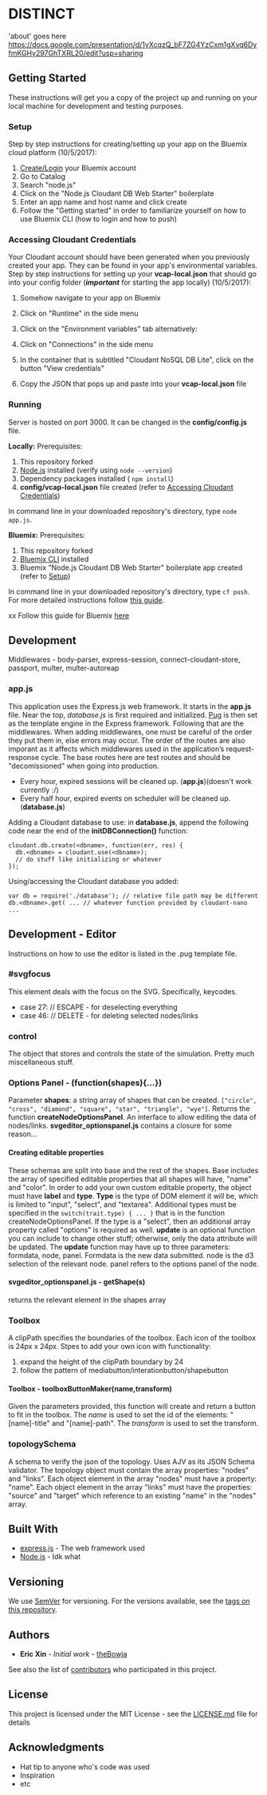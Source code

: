 # DISTINCT

'about' goes here
https://docs.google.com/presentation/d/1yXcqzQ_bF7ZG4YzCxm1gXvq6DyfmKGHy297GhTXRL20/edit?usp=sharing

## Getting Started

These instructions will get you a copy of the project up and running on your local machine for development and testing purposes.

### Setup
Step by step instructions for creating/setting up your app on the Bluemix cloud platform (10/5/2017):

1. [Create/Login](https://idaas.iam.ibm.com/idaas/mtfim/sps/authsvc?PolicyId=urn:ibm:security:authentication:asf:basicldapuser) your Bluemix account
2. Go to Catalog
3. Search "node.js"
4. Click on the "Node.js Cloudant DB Web Starter" boilerplate
5. Enter an app name and host name and click create
6. Follow the "Getting started" in order to familiarize yourself on how to use Bluemix CLI (how to login and how to push)

### Accessing Cloudant Credentials
Your Cloudant account should have been generated when you previously created your app. They can be found in your app's environmental variables. Step by step instructions for setting up your **vcap-local.json** that should go into your config folder (**_important_** for starting the app locally) (10/5/2017):

1. Somehow navigate to your app on Bluemix

2. Click on "Runtime" in the side menu
3. Click on the "Environment variables" tab
alternatively:
2. Click on "Connections" in the side menu
3. In the container that is subtitled "Cloudant NoSQL DB Lite", click on the button "View credentials"

4. Copy the JSON that pops up and paste into your **vcap-local.json** file

### Running
Server is hosted on port 3000. It can be changed in the **config/config.js** file.

**Locally:**
Prerequisites:
1. This repository forked
2. [Node.js](https://nodejs.org/en/download) installed (verify using ```node --version```)
3. Dependency packages installed ( ```npm install```)
3. **config/vcap-local.json** file created (refer to [Accessing Cloudant Credentials](#accessing-cloudant-credentials))

In command line in your downloaded repository's directory, type ```node app.js```.

**Bluemix:**
Prerequisites:
1. This repository forked
2. [Bluemix CLI](https://clis.ng.bluemix.net/ui/home.html) installed
3. Bluemix "Node.js Cloudant DB Web Starter" boilerplate app created (refer to [Setup](#setup))

In command line in your downloaded repository's directory, type ```cf push```.
For more detailed instructions follow [this guide](https://console.bluemix.net/docs/starters/install_cli.html).

xx Follow this guide for Bluemix [here](https://console.bluemix.net/docs/starters/upload_app.html)

## Development

Middlewares - body-parser, express-session, connect-cloudant-store, passport, multer, multer-autoreap

### app.js
This application uses the Express.js web framework. It starts in the **app.js** file. Near the top, *database.js* is first required and initialized. [Pug](https://pugjs.org) is then set as the template engine in the Express framework. Following that are the middlewares. When adding middlewares, one must be careful of the order they put them in, else errors may occur. The order of the routes are also imporant as it affects which middlewares used in the application’s request-response cycle. The base routes here are test routes and should be "decomissioned" when going into production.

- Every hour, expired sessions will be cleaned up. (**app.js**)(doesn't work currently :/)
- Every half hour, expired events on scheduler will be cleaned up. (**database.js**)

Adding a Cloudant database to use: in **database.js**, append the following code near the end of the **initDBConnection()** function:
```
cloudant.db.create(<dbname>, function(err, res) {
  db.<dbname> = cloudant.use(<dbname>);
  // do stuff like initializing or whatever
});
```
Using/accessing the Cloudant database you added:
```
var db = require('./database'); // relative file path may be different
db.<dbname>.get( ... // whatever function provided by cloudant-nano
...
```

## Development - Editor
Instructions on how to use the editor is listed in the .pug template file.

### \#svgfocus
This element deals with the focus on the SVG. Specifically, keycodes.
- case 27: // ESCAPE - for deselecting everything
- case 46: // DELETE - for deleting selected nodes/links

### control
The object that stores and controls the state of the simulation. Pretty much miscellaneous stuff.

### Options Panel - (function(shapes){...})
Parameter **shapes**: a string array of shapes that can be created. ```["circle", "cross", "diamond", "square", "star", "triangle", "wye"]```. Returns the function **createNodeOptionsPanel**.
An interface to allow editing the data of nodes/links. **svgeditor_optionspanel.js** contains a closure for some reason...

#### Creating editable properties
These schemas are split into base and the rest of the shapes. Base includes the array of specified editable properties that all shapes will have, "name" and "color". In order to add your own custom editable property, the object must have **label** and **type**. **Type** is the type of DOM element it will be, which is limited to "input", "select", and "textarea". Additional types must be specified in the ```switch(trait.type) { ... }``` that is in the function createNodeOptionsPanel. If the type is a "select", then an additional array property called "options" is required as well. **update** is an optional function you can include to change other stuff; otherwise, only the data attribute will be updated. The **update** function may have up to three parameters: formdata, node, panel. Formdata is the new data submitted. node is the d3 selection of the relevant node. panel refers to the options panel of the node.

#### svgeditor_optionspanel.js - getShape(s)
returns the relevant element in the shapes array

### Toolbox
A clipPath specifies the boundaries of the toolbox. Each icon of the toolbox is 24px x 24px.
Stpes to add your own icon with functionality:
1. expand the height of the clipPath boundary by 24
2. follow the pattern of mediabutton/interationbutton/shapebutton

#### Toolbox - toolboxButtonMaker(name,transform)
Given the parameters provided, this function will create and return a button to fit in the toolbox. The *name* is used to set the id of the elements: "[name]-title" and "[name]-path". The *transform* is used to set the transform.

### topologySchema
A schema to verify the json of the topology. Uses AJV as its JSON Schema validator. The topology object must contain the array properties: "nodes" and "links". Each object element in the array "nodes" must have a property: "name". Each object element in the array "links" must have the properties: "source" and "target" which reference to an existing "name" in the "nodes" array.

## Built With

* [express.js](https://expressjs.com/) - The web framework used
* [Node.js](https://nodejs.org/) - Idk what

## Versioning

We use [SemVer](http://semver.org/) for versioning. For the versions available, see the [tags on this repository](https://github.com/your/project/tags). 

## Authors

* **Eric Xin** - *Initial work* - [theBowja](https://github.com/theBowja)

See also the list of [contributors](https://github.com/your/project/contributors) who participated in this project.

## License

This project is licensed under the MIT License - see the [LICENSE.md](LICENSE.md) file for details

## Acknowledgments

* Hat tip to anyone who's code was used
* Inspiration
* etc
